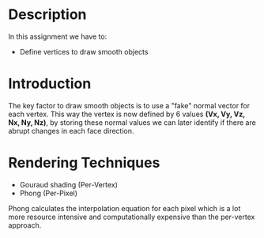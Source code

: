 # Description
In this assignment we have to:
- Define vertices to draw smooth objects

# Introduction
The key factor to draw smooth objects is to use a "fake" normal vector for each vertex. This way the vertex is now defined by 6 values **(Vx, Vy, Vz, Nx, Ny, Nz)**, by storing these normal values we can later identify if there are abrupt changes in each face direction.

# Rendering Techniques
- Gouraud shading (Per-Vertex)
- Phong (Per-Pixel)

Phong calculates the interpolation equation for each pixel which is a lot more resource intensive and computationally expensive than the per-vertex approach.

